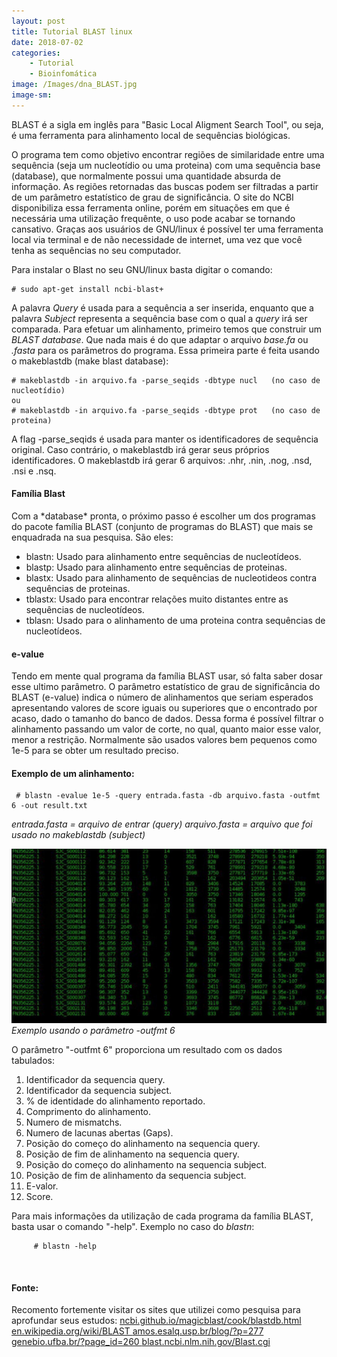 ```yaml
---
layout: post
title: Tutorial BLAST linux
date: 2018-07-02
categories:
    - Tutorial
    - Bioinfomática
image: /Images/dna_BLAST.jpg
image-sm:
---
```


   BLAST é a sigla em inglês para "Basic Local Aligment Search Tool", ou seja, 
é uma ferramenta para alinhamento local de sequências biológicas.

   O programa tem como objetivo encontrar regiões de similaridade entre uma 
sequência (seja um nucleotídio ou uma proteina) com uma sequência base (database), 
que normalmente possui uma quantidade absurda de informação. As regiões retornadas 
das buscas podem ser filtradas a partir de um parâmetro estatístico de grau de 
significância.
    O site do NCBI disponibiliza essa ferramenta online, porém em situações em que 
é necessária uma utilização frequênte, o uso  pode acabar se tornando cansativo. 
Graças aos usuários de GNU/linux é possível ter uma ferramenta local via terminal e 
de não necessidade de internet, uma vez que você tenha as sequências no seu computador.
    
   Para instalar o Blast no seu GNU/linux basta digitar o comando:
	
	# sudo apt-get install ncbi-blast+

   A palavra *Query* é usada para a sequência a ser inserida, enquanto que a palavra 
*Subject* representa a sequência base com o qual a *query* irá ser comparada.
    Para efetuar um alinhamento, primeiro temos que construir um *BLAST database*. 
Que nada mais é do que adaptar o arquivo *base.fa* ou *.fasta* para os parâmetros do 
programa. Essa primeira parte é feita usando o makeblastdb (make blast database):


	# makeblastdb -in arquivo.fa -parse_seqids -dbtype nucl   (no caso de nucleotídio) 
	ou
	# makeblastdb -in arquivo.fa -parse_seqids -dbtype prot   (no caso de proteina) 



   A flag -parse_seqids é usada para manter os identificadores de sequência original.
Caso contrário, o makeblastdb irá gerar seus próprios identificadores. O makeblastdb
irá gerar 6 arquivos: .nhr, .nin, .nog, .nsd, .nsi e .nsq.

   <h4>Família Blast</h4>
   Com a *database* pronta, o próximo passo é escolher um dos programas do pacote 
família BLAST (conjunto de programas do BLAST) que mais se enquadrada na sua pesquisa. 
   São eles:
   <ul>
     <li>blastn: Usado para alinhamento entre sequências de nucleotídeos.</li>
     <li>blastp: Usado para alinhamento entre sequências de proteinas.</li>
     <li>blastx: Usado para alinhamento de sequências de nucleotideos contra sequências de proteinas.</li>
     <li>tblastx: Usado para encontrar relações muito distantes entre as sequências de nucleotídeos.</li>
     <li>tblasn: Usado para o alinhamento de uma proteina contra sequências de nucleotídeos.</li> 
   </ul>

   <h4>e-value</h4>
   Tendo em mente qual programa da família BLAST usar, só falta saber dosar esse 
ultimo parâmetro.
   O parâmetro estatístico de grau de significância do BLAST (e-value) indica o 
número de alinhamentos que seriam esperados apresentando valores de score iguais ou 
superiores que o encontrado por acaso, dado o tamanho do banco de dados. Dessa forma 
é possível filtrar o alinhamento passando um valor de corte, no qual, quanto maior 
esse valor, menor a restrição. Normalmente são usados valores bem pequenos como 1e-5 
para se obter um resultado preciso.

   <h4>Exemplo de um alinhamento:</h4>
     
     # blastn -evalue 1e-5 -query entrada.fasta -db arquivo.fasta -outfmt 6 -out result.txt
   *entrada.fasta = arquivo de entrar (query)*
   *arquivo.fasta = arquivo que foi usado no makeblastdb (subject)* 

![](/Images/output_BLAST.jpg) *Exemplo usando o parâmetro -outfmt 6*


   O parâmetro "-outfmt 6" proporciona um resultado com os dados tabulados:
   <ol>
    <li> Identificador da sequencia query.</li>
    <li> Identificador da sequencia subject.</li>
    <li> % de identidade do alinhamento reportado.</li>
    <li> Comprimento do alinhamento.</li>
    <li> Numero de mismatchs.</li>
    <li> Numero de lacunas abertas (Gaps).</li>
    <li> Posição do começo do alinhamento na sequencia query.</li>
    <li> Posição de fim de alinhamento na sequencia query.</li>
    <li> Posição do começo do alinhamento na sequencia subject.</li>
    <li> Posição de fim de alinhamento da sequencia subject.</li>
    <li> E-valor.</li>
    <li> Score.</li>
   </ol>

   Para mais informações da utilização de cada programa da família BLAST, basta usar o comando "-help".
Exemplo no caso do *blastn*:

		 # blastn -help 
<p>
	<br />
</p>

   <h4>Fonte:</h4>
   Recomento fortemente visitar os sites que utilizei como pesquisa para aprofundar seus estudos:
   
   <a HREF= "https://ncbi.github.io/magicblast/cook/blastdb.html" TARGET="_blank" >
	ncbi.github.io/magicblast/cook/blastdb.html </a>
	
   <a HREF= "https://en.wikipedia.org/wiki/BLAST " TARGET="_blank">
	en.wikipedia.org/wiki/BLAST </a>
	
   <a HREF= "https://amos.esalq.usp.br/blog/?p=277" TARGET="_blank">
	amos.esalq.usp.br/blog/?p=277 </a>
	
   <a HREF= "https://www.genebio.ufba.br/?page_id=260" TARGET="_blank">
	genebio.ufba.br/?page_id=260 </a>
	
   <a HREF= "https://blast.ncbi.nlm.nih.gov/Blast.cgi " TARGET="_blank">
	blast.ncbi.nlm.nih.gov/Blast.cgi </a>

